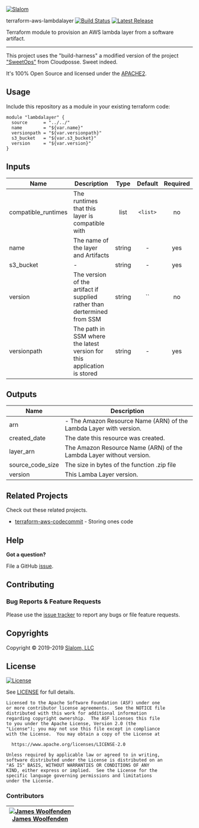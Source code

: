 <!-- This file was automatically generated by the `build-harness`. Make all changes to `README.yaml` and run `make readme` to rebuild this file. -->

[![Slalom][logo]](https://slalom.com)

terraform-aws-lambdalayer [![Build Status](https://api.travis-ci.com/JamesWoolfenden/terraform-aws-lambdalayer.svg?branch=master)](https://travis-ci.com/JamesWoolfenden/terraform-aws-lambdalayer) [![Latest Release](https://img.shields.io/github/release/JamesWoolfenden/terraform-aws-lambdalayer.svg)](https://github.com/JamesWoolfenden/terraform-aws-lambdalayer/releases/latest)

Terraform module to provision an AWS lambda layer from a software artifact.

---

This project uses the "build-harness" a modified version of the project ["SweetOps"](https://cpco.io/sweetops) from Cloudposse. Sweet indeed.

It's 100% Open Source and licensed under the [APACHE2](LICENSE).

## Usage

Include this repository as a module in your existing terraform code:

```hcl
module "lambdalayer" {
  source      = "../../"
  name        = "${var.name}"
  versionpath = "${var.versionpath}"
  s3_bucket   = "${var.s3_bucket}"
  version     = "${var.version}"
}
```

## Inputs

| Name | Description | Type | Default | Required |
|------|-------------|:----:|:-----:|:-----:|
| compatible_runtimes | The runtimes that this layer is compatible with | list | `<list>` | no |
| name | The name of the layer and Artifacts | string | - | yes |
| s3_bucket | - | string | - | yes |
| version | The version of the artifact if supplied rather than dertermined from SSM | string | `` | no |
| versionpath | The path in SSM where the latest version for this application is stored | string | - | yes |

## Outputs

| Name | Description |
|------|-------------|
| arn | - The Amazon Resource Name (ARN) of the Lambda Layer with version. |
| created_date | The date this resource was created. |
| layer_arn | The Amazon Resource Name (ARN) of the Lambda Layer without version. |
| source_code_size | The size in bytes of the function .zip file |
| version | This Lamba Layer version. |

## Related Projects

Check out these related projects.

- [terraform-aws-codecommit](https://github.com/jameswoolfenden/terraform-aws-lambdalayer) - Storing ones code

## Help

**Got a question?**

File a GitHub [issue](https://github.com/jameswoolfenden/terraform-aws-lambdalayer/issues).

## Contributing

### Bug Reports & Feature Requests

Please use the [issue tracker](https://github.com/jameswoolfenden/terraform-aws-lambdalayer/issues) to report any bugs or file feature requests.

## Copyrights

Copyright © 2019-2019 [Slalom, LLC](https://slalom.com)

## License

[![License](https://img.shields.io/badge/License-Apache%202.0-blue.svg)](https://opensource.org/licenses/Apache-2.0)

See [LICENSE](LICENSE) for full details.

    Licensed to the Apache Software Foundation (ASF) under one
    or more contributor license agreements.  See the NOTICE file
    distributed with this work for additional information
    regarding copyright ownership.  The ASF licenses this file
    to you under the Apache License, Version 2.0 (the
    "License"); you may not use this file except in compliance
    with the License.  You may obtain a copy of the License at

      https://www.apache.org/licenses/LICENSE-2.0

    Unless required by applicable law or agreed to in writing,
    software distributed under the License is distributed on an
    "AS IS" BASIS, WITHOUT WARRANTIES OR CONDITIONS OF ANY
    KIND, either express or implied.  See the License for the
    specific language governing permissions and limitations
    under the License.

### Contributors

|  [![James Woolfenden][jameswoolfenden_avatar]][jameswoolfenden_homepage]<br/>[James Woolfenden][jameswoolfenden_homepage] |
|---|

  [jameswoolfenden_homepage]: https://github.com/jameswoolfenden
  [jameswoolfenden_avatar]: https://github.com/jameswoolfenden.png?size=150

[logo]: https://gist.githubusercontent.com/JamesWoolfenden/5c457434351e9fe732ca22b78fdd7d5e/raw/15933294ae2b00f5dba6557d2be88f4b4da21201/slalom-logo.png
[website]: https://slalom.com
[github]: https://github.com/jameswoolfenden
[linkedin]: https://www.linkedin.com/company/slalom-consulting/
[twitter]: https://twitter.com/Slalom

[share_twitter]: https://twitter.com/intent/tweet/?text=terraform-aws-lambdalayer&url=https://github.com/jameswoolfenden/terraform-aws-lambdalayer
[share_linkedin]: https://www.linkedin.com/shareArticle?mini=true&title=terraform-aws-lambdalayer&url=https://github.com/jameswoolfenden/terraform-aws-lambdalayer
[share_reddit]: https://reddit.com/submit/?url=https://github.com/jameswoolfenden/terraform-aws-lambdalayer
[share_facebook]: https://facebook.com/sharer/sharer.php?u=https://github.com/jameswoolfenden/terraform-aws-lambdalayer
[share_googleplus]: https://plus.google.com/share?url=https://github.com/jameswoolfenden/terraform-aws-lambdalayer
[share_email]: mailto:?subject=terraform-aws-lambdalayer&body=https://github.com/jameswoolfenden/terraform-aws-lambdalayer
